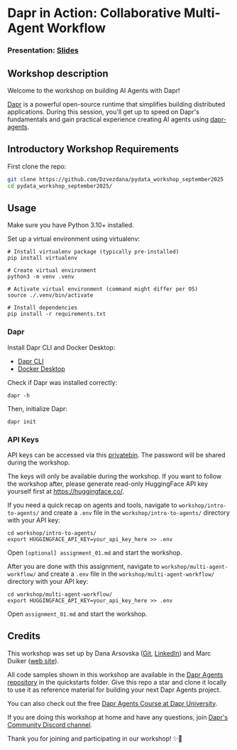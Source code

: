 # Dapr in Action: Collaborative Multi-Agent Workflow

### Presentation: [Slides](./workshop/dapr_pydata_2025.pdf)

## Workshop description

Welcome to the workshop on building AI Agents with Dapr!

[Dapr](https://github.com/dapr/dapr) is a powerful open-source runtime that simplifies building distributed applications. During this session, you'll get up to speed on Dapr's fundamentals and gain practical experience creating AI agents using [dapr-agents](https://github.com/dapr/dapr-agents).

## Introductory Workshop Requirements 

First clone the repo:

```bash
git clone https://github.com/Dzvezdana/pydata_workshop_september2025
cd pydata_workshop_september2025/
```

## Usage

Make sure you have Python 3.10+ installed.

Set up a virtual environment using virtualenv:

```
# Install virtualenv package (typically pre-installed)
pip install virtualenv

# Create virtual environment
python3 -m venv .venv

# Activate virtual environment (command might differ per OS)
source ./.venv/bin/activate

# Install dependencies
pip install -r requirements.txt
```

### Dapr

Install Dapr CLI and Docker Desktop:

* [Dapr CLI](https://docs.dapr.io/getting-started/install-dapr-cli/)
* [Docker Desktop](https://docs.docker.com/desktop/)

Check if Dapr was installed correctly:

```
dapr -h
```

Then, initialize Dapr:

```
dapr init
```
       
### API Keys

API keys can be accessed via this [privatebin](TODO). The password will be shared during the workshop.

The keys will only be available during the workshop. If you want to follow the workshop after, please generate read-only HuggingFace API key yourself first at https://huggingface.co/.

If you need a quick recap on agents and tools, navigate to `workshop/intro-to-agents/` and create a `.env` file in the `workshop/intro-to-agents/` directory with your API key:

```env
cd workshop/intro-to-agents/
export HUGGINGFACE_API_KEY=your_api_key_here >> .env
```

Open `[optional] assignment_01.md` and start the workshop.

After you are done with this assignment, navigate to `workshop/multi-agent-workflow/` and create a `.env` file in the `workshop/multi-agent-workflow/` directory with your API key:

```env
cd workshop/multi-agent-workflow/
export HUGGINGFACE_API_KEY=your_api_key_here >> .env
```

Open `assignment_01.md` and start the workshop.

## Credits

This workshop was set up by Dana Arsovska ([Git](https://github.com/Dzvezdana), [LinkedIn](https://www.linkedin.com/in/dana-arsovska/)) and Marc Duiker ([web site](https://marcduiker.dev/)).

All code samples shown in this workshop are available in the [Dapr Agents repository](https://github.com/dapr/dapr-agents/tree/main) in the quickstarts folder. Give this repo a star and clone it locally to use it as reference material for building your next Dapr Agents project.

You can also check out the free [Dapr Agents Course at Dapr University](https://www.diagrid.io/dapr-university).

If you are doing this workshop at home and have any questions, join [Dapr's Community Discord channel](https://dapr.io/community/).

Thank you for joining and participating in our workshop! ✨🎉
